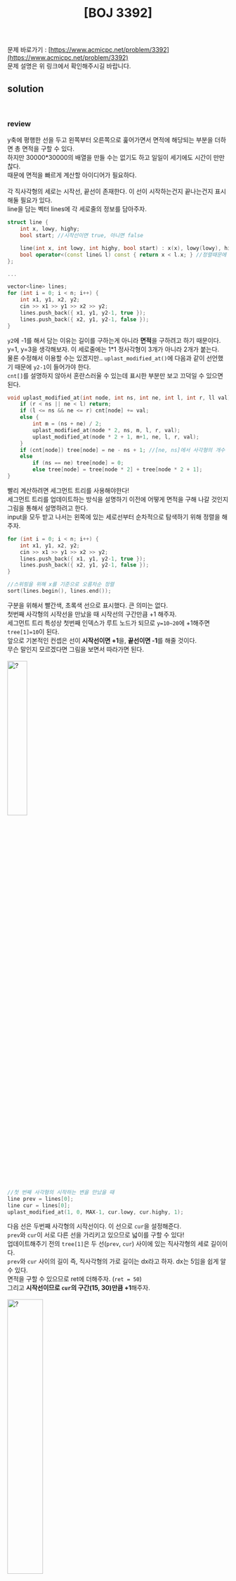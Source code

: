 ﻿---
toc: true
title:  "[BOJ 3392]"
last_modified_at:   2020-08-18
excerpt: "화성 지도"
categories: PS2020
image: "/images/3392.png"
sitemap :
  changefreq : weekly
  priority : 1.0
---

문제 바로가기 : [https://www.acmicpc.net/problem/3392](https://www.acmicpc.net/problem/3392)<br>
문제 설명은 위 링크에서 확인해주시길 바랍니다.
<br>
## solution
<script src="https://gist.github.com/yooniversal/e2143bbcf4e17d101dc83abb4895a43d.js"></script>
<br>

### review
y축에 평행한 선을 두고 왼쪽부터 오른쪽으로 훑어가면서 면적에 해당되는 부분을 더하면 총 면적을 구할 수 있다.<br>
하지만 30000*30000의 배열을 만들 수는 없기도 하고 일일이 세기에도 시간이 만만찮다.<br>
때문에 면적을 빠르게 계산할 아이디어가 필요하다.<br>
<br>
각 직사각형의 세로는 시작선, 끝선이 존재한다. 이 선이 시작하는건지 끝나는건지 표시해둘 필요가 있다.<br>
line을 담는 벡터 lines에 각 세로줄의 정보를 담아주자.<br>
```cpp
struct line {
    int x, lowy, highy;
    bool start; //시작선이면 true, 아니면 false

    line(int x, int lowy, int highy, bool start) : x(x), lowy(lowy), highy(highy), start(start) {}
    bool operator<(const line& l) const { return x < l.x; } //정렬때문에 선언
};

...

vector<line> lines;
for (int i = 0; i < n; i++) {
    int x1, y1, x2, y2;
    cin >> x1 >> y1 >> x2 >> y2;
    lines.push_back({ x1, y1, y2-1, true });
    lines.push_back({ x2, y1, y2-1, false });
}
```
`y2`에 -1를 해서 담는 이유는 길이를 구하는게 아니라 <strong>면적</strong>을 구하려고 하기 때문이다.<br>
y=1, y=3을 생각해보자. 이 세로줄에는 1*1 정사각형이 3개가 아니라 2개가 붙는다.<br>
물론 수정해서 이용할 수는 있겠지만.. `uplast_modified_at()`에 다음과 같이 선언했기 때문에 `y2-1`이 들어가야 한다.<br>
`cnt[]`를 설명하지 않아서 혼란스러울 수 있는데 표시한 부분만 보고 끄덕일 수 있으면 된다.<br>
```cpp
void uplast_modified_at(int node, int ns, int ne, int l, int r, ll val) {
    if (r < ns || ne < l) return;
    if (l <= ns && ne <= r) cnt[node] += val;
    else {
        int m = (ns + ne) / 2;
        uplast_modified_at(node * 2, ns, m, l, r, val);
        uplast_modified_at(node * 2 + 1, m+1, ne, l, r, val);
    }
    if (cnt[node]) tree[node] = ne - ns + 1; //[ne, ns]에서 사각형의 개수
    else
        if (ns == ne) tree[node] = 0;
        else tree[node] = tree[node * 2] + tree[node * 2 + 1];
}
```

빨리 계산하려면 세그먼트 트리를 사용해야한다!<br>
세그먼트 트리를 업데이트하는 방식을 설명하기 이전에 어떻게 면적을 구해 나갈 것인지 그림을 통해서 설명하려고 한다.<br>
input을 모두 받고 나서는 왼쪽에 있는 세로선부터 순차적으로 탐색하기 위해 정렬을 해주자.<br>
```cpp
for (int i = 0; i < n; i++) {
    int x1, y1, x2, y2;
    cin >> x1 >> y1 >> x2 >> y2;
    lines.push_back({ x1, y1, y2-1, true });
    lines.push_back({ x2, y1, y2-1, false });
}

//스위핑을 위해 x를 기준으로 오름차순 정렬
sort(lines.begin(), lines.end());
```
구분을 위해서 빨간색, 초록색 선으로 표시했다. 큰 의미는 없다.<br>
첫번째 사각형의 시작선을 만났을 때 시작선의 구간만큼 +1 해주자.<br>
세그먼트 트리 특성상 첫번째 인덱스가 루트 노드가 되므로 `y=10~20`에 +1해주면 `tree[1]=10`이 된다.<br>
앞으로 기본적인 컨셉은 선이 <strong>시작선이면 +1</strong>을, <strong>끝선이면 -1</strong>를 해줄 것이다.<br>
무슨 말인지 모르겠다면 그림을 보면서 따라가면 된다.<br><br>
<img src="/images/3392_1.png" width="30%" height="30%" title="3392_1.png" alt="?"/><br>
<br>
```cpp
//첫 번째 사각형의 시작하는 변을 만났을 때
line prev = lines[0];
line cur = lines[0];
uplast_modified_at(1, 0, MAX-1, cur.lowy, cur.highy, 1);
```
다음 선은 두번째 사각형의 시작선이다. 이 선으로 `cur`을 설정해준다.<br>
`prev`와 `cur`이 서로 다른 선을 가리키고 있으므로 넓이를 구할 수 있다!<br>
업데이트해주기 전의 `tree[1]`은 두 선(`prev`, `cur`) 사이에 있는 직사각형의 세로 길이이다.<br>
`prev`와 `cur` 사이의 길이 즉, 직사각형의 가로 길이는 dx라고 하자. dx는 5임을 쉽게 알 수 있다.<br>
면적을 구할 수 있으므로 ret에 더해주자. (`ret = 50`)<br>
그리고 <strong>시작선이므로 `cur`의 구간(15, 30)만큼 +1</strong>해주자.<br><br>
<img src="/images/3392_2.png" width="40%" height="40%" title="3392_2.png" alt="?"/><br>
<br>
```cpp
ll ret = 0;
for (int i = 1; i < 2 * n; i++) {
    cur = lines[i];
    int dx = cur.x - prev.x;
    ret += dx * tree[1];

    if(cur.start) uplast_modified_at(1, 0, MAX-1, cur.lowy, cur.highy, 1); //시작선
    else uplast_modified_at(1, 0, MAX-1, cur.lowy, cur.highy, -1); //끝선
    prev = cur;
}
```
세번째 선은 첫번째 사각형의 끝선이다. 이 선이 `cur`이 되겠다.<br>
현재 `tree[1]`가 20이고 `dx`가 5이므로 `ret`에 100을 더해주자. (`ret = 150`)<br>
그리고 <strong>`cur`은 끝선이므로 구간(10, 20)만큼 -1</strong>을 해줘야 한다.<br>
+1, -1을 해준다는건 `tree[1]` 즉 직사각형 면적의 세로 길이에 영향을 주는걸 말한다.<br>
하지만 구간만큼 +1, -1을 해줘도 길이가 그만큼 늘어나고 줄어들지 않는다. 그래서도 안된다.<br>
그러나 더해주거나 뺄 때 길이에 영향을 주는건 분명하다. `uplast_modified_at()`를 보면 왜 인지 알 수 있다.<br>
이 부분은 면적을 모두 구하고 나서 마지막에 설명하겠다.<br><br>
<img src="/images/3392_3.png" width="40%" height="40%" title="3392_3.png" alt="?"/><br><br>
마지막인 네번째 선이 도달했다. 두번째 사각형의 끝선이다.<br>
현재 `tree[1]`가 15, `dx`가 5이므로 `ret`에 75를 더한다. (ret = 225)<br>
더 이상의 업데이트는 의미가 없으므로 `tree[1]`이 몇인지는 표시하지 않았다.<br><br>
<img src="/images/3392_4.png" width="30%" height="30%" title="3392_4.png" alt="?"/><br>
<br>
그럼 방금 언급했던 +1, -1은 어떤식으로 작동하길래 필요한 만큼만 늘어나거나 줄어들까?<br>
구간별 업데이트라고 하면 보통 lazy propagation을 떠올리기 쉽다. 실제로 그렇게 구현한 사람도 봤다.<br>
하지만 이 문제는 구간을 업데이트 하지만 lazy propagation을 사용하지 않고도 답을 구할 수 있다.<br>
정확히는 비슷한 아이디어를 사용한다고 보면 될 것 같다. `tree[]` 이외에도 `cnt[]`를 선언해 이용한다.<br>
<br>
최대, 최솟값을 계산하는 세그먼트 트리처럼 구간 내에 [ns, ne]가 들어오면 재귀호출을 중단한다.<br>
그리고 `tree[node]`가 아닌 `cnt[node]`에 **일단** `val`을 더한다. (lazy propagation과 비슷하다고 한 부분)<br>
그렇게 반영한 `cnt[node]`가 0이 아니면 `tree[node]`를 현재 구간에 있는 면적(`ne-ns+1`)만큼 저장한다.<br>
만약 `cnt[node]`가 0인데 리프노드라면 0을, 아니라면 자식 노드의 합으로 저장한다.<br>
<br>
`cnt[node]`가 0이 아니라는건(정확히는 `cnt[node]`>0) 현재 구간[ns, ne]이 유효하다는걸 의미한다. 유효하면 1을 유지한다.<br>
아까 세로선들마다 업데이트 했던걸 그림 하나로 나타내면 다음과 같다.<br><br>
<img src="/images/3392_5.png" width="40%" height="40%" title="3392_5.png" alt="?"/><br>
<br>
세번째 선때문에 [10, 20]이 -1돼도 첫번째 선만큼만 상쇄될 뿐 두번째 선을 때문에 [15, 30]이 유효하다!<br>
<br>
개인적으로는 상당히 어렵게 느껴졌던 문제였다.<br>
스위핑에 대한 이해가 떨어지기도 했고 다른 알고리즘과 섞어서 응용해 풀기엔 아직 많이 부족한 것 같다.<br>
각 유형을 숙지하고 응용할 수 있는 단계까지 나아갈 수 있도록 많은 경험을 해봐야겠다.<br>


<script src="https://utteranc.es/client.js"
        repo="yooniversal/blog-comments"
        issue-term="pathname"
        theme="github-light"
        crossorigin="anonymous"
        async>
</script>
